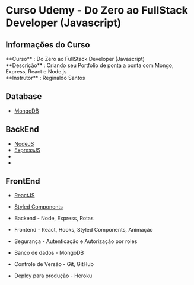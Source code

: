 # Curso Udemy - Do Zero ao FullStack Developer (Javascript)

## **Informações do Curso**
<p>
  **Curso**     : Do Zero ao FullStack Developer (Javascript) </br>
  **Descrição** : Criando seu Portfolio de ponta a ponta com Mongo, Express, React e Node.js </br>
  **Instrutor** : Reginaldo Santos
</p>

## Database
* [MongoDB]()

## BackEnd

* [NodeJS]()
* [ExpressJS]()
* []()
* []()

## FrontEnd

* [ReactJS]()
* [Styled Components]()

* Backend - Node, Express, Rotas
* Frontend - React, Hooks, Styled Components, Animação
* Segurança - Autenticação e Autorização por roles
* Banco de dados - MongoDB
* Controle de Versão - Git, GitHub
* Deploy para produção - Heroku
